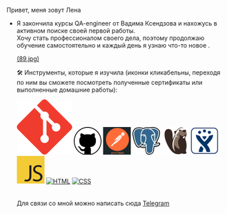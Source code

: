 Привет, меня зовут Лена<br>
<ul>
<li>Я закончила курсы QA-engineer от Вадима Ксендзова и нахожусь в активном поиске своей первой работы.<br> 
Хочу стать профессионалом своего дела, поэтому продолжаю обучение самостоятельно и каждый день я узнаю что-то новое .</li>

[(89.jpg)]() 
<br>
 
 🛠️ Инструменты, которые я изучила (иконки кликабельны, переходя по ним вы сможете посмотреть полученные сертификаты или выполненные домашние работы):

[![Git](git.svg)](https://github.com/Chembeleeva/GitBash) 
[![](gith.webp)](https://github.com/Chembeleeva/GitHub) 
[![Postman](123.png)](https://github.com/Chembeleeva/Postman) 
[![SQL](56.jpeg)](https://github.com/Chembeleeva/SQL) 
[![](db.png)](https://github.com/Chembeleeva/SQL/blob/main/stepik-certificate-102883-ab5c0f8.pdf) 
[![Jira](jira_logo.png)](https://github.com/Chembeleeva/JIRA/blob/main/stepik-certificate-10425-fff68b1.pdf)
[![JS](js.png)](https://github.com/Chembeleeva/JavaScript) 
[![HTML]()](https://github.com/Chembeleeva/HTML/blob/main/stepik-certificate-38218-18188ec.pdf) 
[![CSS]()](https://github.com/Chembeleeva/CSS) 
<br>
<br>
<br>
Для связи со мной можно написать сюда [Telegram](https://t.me/bettita89) 


